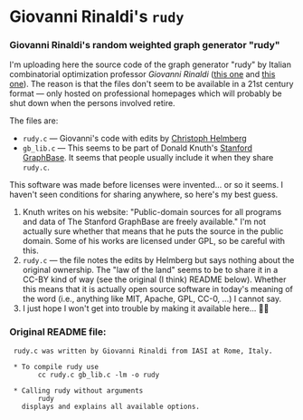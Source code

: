 # Giovanni Rinaldi's `rudy`
### Giovanni Rinaldi's random weighted graph generator "rudy"

I'm uploading here the source code of the graph generator "rudy" by Italian combinatorial optimization professor *Giovanni Rinaldi* ([this one](https://dblp.org/pid/07/2141.html) and [this one](https://euro2016.euro-online.org/index.html%3Fp=805.html)). The reason is that the files don't seem to be available in a 21st century format — only hosted on professional homepages which will probably be shut down when the persons involved retire.

The files are:

- `rudy.c` — Giovanni's code with edits by [Christoph Helmberg](https://www-user.tu-chemnitz.de/~helmberg/)
- `gb_lib.c` — This seems to be part of Donald Knuth's [Stanford GraphBase](https://www-cs-faculty.stanford.edu/~knuth/sgb.html). It seems that people usually include it when they share `rudy.c`.

This software was made before licenses were invented... or so it seems. I haven't seen conditions for sharing anywhere, so here's my best guess.
1. Knuth writes on his website: "Public-domain sources for all programs and data of The Stanford GraphBase are freely available." I'm not actually sure whether that means that he puts the source in the public domain. Some of his works are licensed under GPL, so be careful with this.
2. `rudy.c` — the file notes the edits by Helmberg but says nothing about the original ownership. The "law of the land" seems to be to share it in a CC-BY kind of way (see the original (I think) README below). Whether this means that it is actually open source software in today's meaning of the word (i.e., anything like MIT, Apache, GPL, CC-0, ...) I cannot say.
3. I just hope I won't get into trouble by making it available here... 🤦‍♂️

### Original README file:
     rudy.c was written by Giovanni Rinaldi from IASI at Rome, Italy. 
     
     * To compile rudy use
           cc rudy.c gb_lib.c -lm -o rudy
     
     * Calling rudy without arguments
           rudy
       displays and explains all available options.
